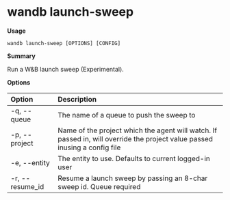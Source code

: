 # wandb launch-sweep

**Usage**

`wandb launch-sweep [OPTIONS] [CONFIG]`

**Summary**

Run a W&B launch sweep (Experimental).

**Options**

| **Option** | **Description** |
| :--- | :--- |
| -q, --queue | The name of a queue to push the sweep to |
| -p, --project | Name of the project which the agent will watch. If   passed in, will override the project value passed inusing a config file |
| -e, --entity | The entity to use. Defaults to current logged-in user |
| -r, --resume_id | Resume a launch sweep by passing an 8-char sweep id.   Queue required |

